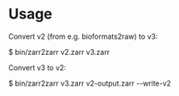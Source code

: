 Usage
=====

Convert v2 (from e.g. bioformats2raw) to v3:

$ bin/zarr2zarr v2.zarr v3.zarr

Convert v3 to v2:

$ bin/zarr2zarr v3.zarr v2-output.zarr --write-v2

